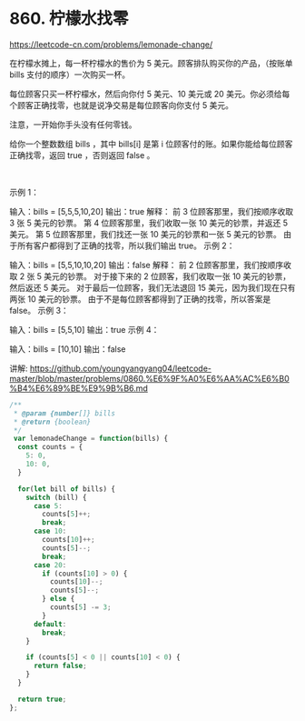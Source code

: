 # 860. 柠檬水找零

https://leetcode-cn.com/problems/lemonade-change/


在柠檬水摊上，每一杯柠檬水的售价为 5 美元。顾客排队购买你的产品，（按账单 bills 支付的顺序）一次购买一杯。

每位顾客只买一杯柠檬水，然后向你付 5 美元、10 美元或 20 美元。你必须给每个顾客正确找零，也就是说净交易是每位顾客向你支付 5 美元。

注意，一开始你手头没有任何零钱。

给你一个整数数组 bills ，其中 bills[i] 是第 i 位顾客付的账。如果你能给每位顾客正确找零，返回 true ，否则返回 false 。

 

示例 1：

输入：bills = [5,5,5,10,20]
输出：true
解释：
前 3 位顾客那里，我们按顺序收取 3 张 5 美元的钞票。
第 4 位顾客那里，我们收取一张 10 美元的钞票，并返还 5 美元。
第 5 位顾客那里，我们找还一张 10 美元的钞票和一张 5 美元的钞票。
由于所有客户都得到了正确的找零，所以我们输出 true。
示例 2：

输入：bills = [5,5,10,10,20]
输出：false
解释：
前 2 位顾客那里，我们按顺序收取 2 张 5 美元的钞票。
对于接下来的 2 位顾客，我们收取一张 10 美元的钞票，然后返还 5 美元。
对于最后一位顾客，我们无法退回 15 美元，因为我们现在只有两张 10 美元的钞票。
由于不是每位顾客都得到了正确的找零，所以答案是 false。
示例 3：

输入：bills = [5,5,10]
输出：true
示例 4：

输入：bills = [10,10]
输出：false


讲解:
https://github.com/youngyangyang04/leetcode-master/blob/master/problems/0860.%E6%9F%A0%E6%AA%AC%E6%B0%B4%E6%89%BE%E9%9B%B6.md



```js
/**
 * @param {number[]} bills
 * @return {boolean}
 */
 var lemonadeChange = function(bills) {
  const counts = {
    5: 0,
    10: 0,
  }

  for(let bill of bills) {
    switch (bill) {
      case 5:
        counts[5]++;
        break;
      case 10:
        counts[10]++;
        counts[5]--;
        break;
      case 20:
        if (counts[10] > 0) {
          counts[10]--;
          counts[5]--;
        } else {
          counts[5] -= 3;
        }
      default:
        break;
    }

    if (counts[5] < 0 || counts[10] < 0) {
      return false;
    }
  }

  return true;
};
```
